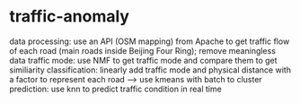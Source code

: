 # traffic-anomaly
data processing: use an API (OSM mapping) from Apache to get traffic flow of each road (main roads inside Beijing Four Ring); remove meaningless data
traffic mode: use NMF to get traffic mode and compare them to get similiarity
classification: linearly add traffic mode and physical distance with a factor to represent each road --> use kmeans with batch to cluster
prediction: use knn to predict traffic condition in real time

